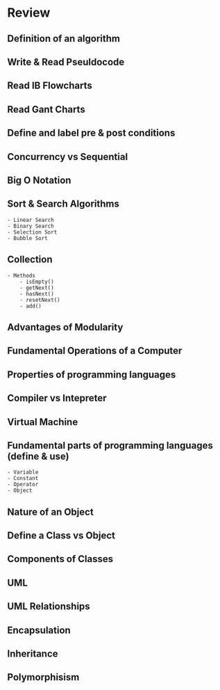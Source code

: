 # Review

## Definition of an algorithm
## Write & Read Pseuldocode
## Read IB Flowcharts
## Read Gant Charts
## Define and label pre & post conditions
## Concurrency vs Sequential
## Big O Notation
## Sort & Search Algorithms
    - Linear Search
    - Binary Search
    - Selection Sort
    - Bubble Sort
## Collection
    - Methods
        - isEmpty()
        - getNext()
        - hasNext()
        - resetNext()
        - add()

## Advantages of Modularity

## Fundamental Operations of a Computer

## Properties of programming languages

## Compiler vs Intepreter

## Virtual Machine

## Fundamental parts of programming languages (define & use)
    - Variable
    - Constant
    - Operator
    - Object

## Nature of an Object

## Define a Class vs Object

## Components of Classes

## UML

## UML Relationships

## Encapsulation

## Inheritance

## Polymorphisism
